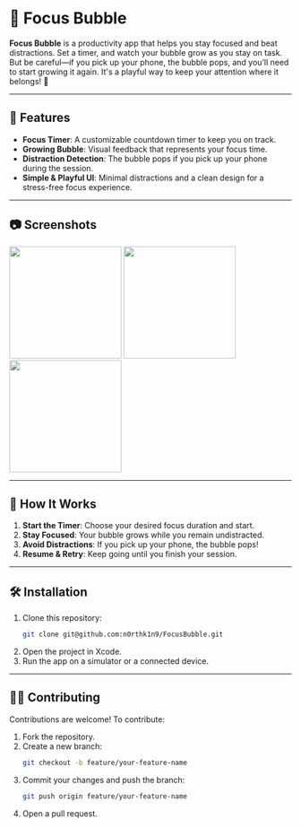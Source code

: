 # 📱 Focus Bubble

**Focus Bubble** is a productivity app that helps you stay focused and beat distractions. Set a timer, and watch your bubble grow as you stay on task. But be careful—if you pick up your phone, the bubble pops, and you’ll need to start growing it again. It's a playful way to keep your attention where it belongs! 🎈

---

## 🚀 Features

- **Focus Timer**: A customizable countdown timer to keep you on track.
- **Growing Bubble**: Visual feedback that represents your focus time.
- **Distraction Detection**: The bubble pops if you pick up your phone during the session.
- **Simple & Playful UI**: Minimal distractions and a clean design for a stress-free focus experience.

---

## 📷 Screenshots

<img src="https://github.com/user-attachments/assets/66c30233-c3f2-4d91-81c7-8400c083dfd2" width="200">
<img src="https://github.com/user-attachments/assets/17b3e65d-844d-488e-a24d-d39356c2f9ef" width="200">
<img src="https://github.com/user-attachments/assets/0eef0bc4-0eb5-4d01-81db-ac937691e1fc" width="200">


---

## 📖 How It Works

1. **Start the Timer**: Choose your desired focus duration and start.
2. **Stay Focused**: Your bubble grows while you remain undistracted.
3. **Avoid Distractions**: If you pick up your phone, the bubble pops!
4. **Resume & Retry**: Keep going until you finish your session.

---

## 🛠️ Installation

1. Clone this repository:
   ```bash
   git clone git@github.com:n0rthk1n9/FocusBubble.git
   ```
2. Open the project in Xcode.
3. Run the app on a simulator or a connected device.


---


## 🧑‍💻 Contributing

Contributions are welcome! To contribute:

1. Fork the repository.
2. Create a new branch:
   ```bash
   git checkout -b feature/your-feature-name
   ```
3. Commit your changes and push the branch:
   ```bash
   git push origin feature/your-feature-name
   ```
4. Open a pull request.
